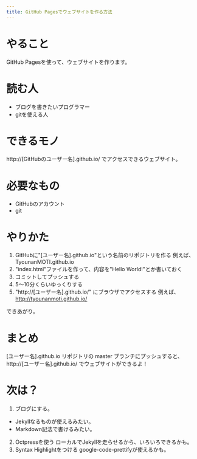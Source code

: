 ```yaml
---
title: GitHub Pagesでウェブサイトを作る方法
---
```


# やること
GitHub Pagesを使って、ウェブサイトを作ります。

# 読む人
- ブログを書きたいプログラマー
- gitを使える人

# できるモノ
http://[GitHubのユーザー名].github.io/ でアクセスできるウェブサイト。

# 必要なもの
- GitHubのアカウント
- git

# やりかた
1. GitHubに"[ユーザー名].github.io"という名前のリポジトリを作る
例えば、TyounanMOTI.github.io
2. "index.html"ファイルを作って、内容を"Hello World!"とか書いておく
3. コミットしてプッシュする
5. 5〜10分くらいゆっくりする
6. "http://[ユーザー名].github.io/" にブラウザでアクセスする
例えば、http://tyounanmoti.github.io/

できあがり。

# まとめ
[ユーザー名].github.io リポジトリの master ブランチにプッシュすると、http://[ユーザー名].github.io/ でウェブサイトができるよ！

# 次は？
1. ブログにする。
- Jekyllなるものが使えるみたい。
- Markdown記法で書けるみたい。
2. Octpressを使う
ローカルでJekyllを走らせるから、いろいろできるかも。
3. Syntax Highlightをつける
google-code-prettifyが使えるかも。
